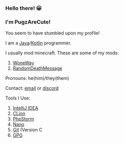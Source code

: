 
### Hello there! 😀

### I'm PugzAreCute!

You seem to have stumbled upon my profile!

I am a [Java](https://java.com/)/[Kotlin](https://kotlinlang.org/) programmer.

I usually mod minecraft. These are some of my mods:

1. [WoneWay](https://www.curseforge.com/minecraft/mc-mods/woneway)
2. [RandomDeathMessage](https://www.curseforge.com/minecraft/mc-mods/randomdeathmessage)

Pronouns: he(him)/they(them)

Contact: [email](https://pugzarecute.com/contact) or [discord](https://discord.gg/geNRqMu5XW)

Tools I Use:
 1. [IntelliJ IDEA](https://www.jetbrains.com/idea/)
 3. [CLion](https://www.jetbrains.com/clion/) 
 4. [PhpStorm](https://www.jetbrains.com/phpstorm/)
 6. [Nano](https://www.nano-editor.org/)
 7. [Git](https://git-scm.com/) (Version C
 8. [GPG](https://gnupg.org/)
